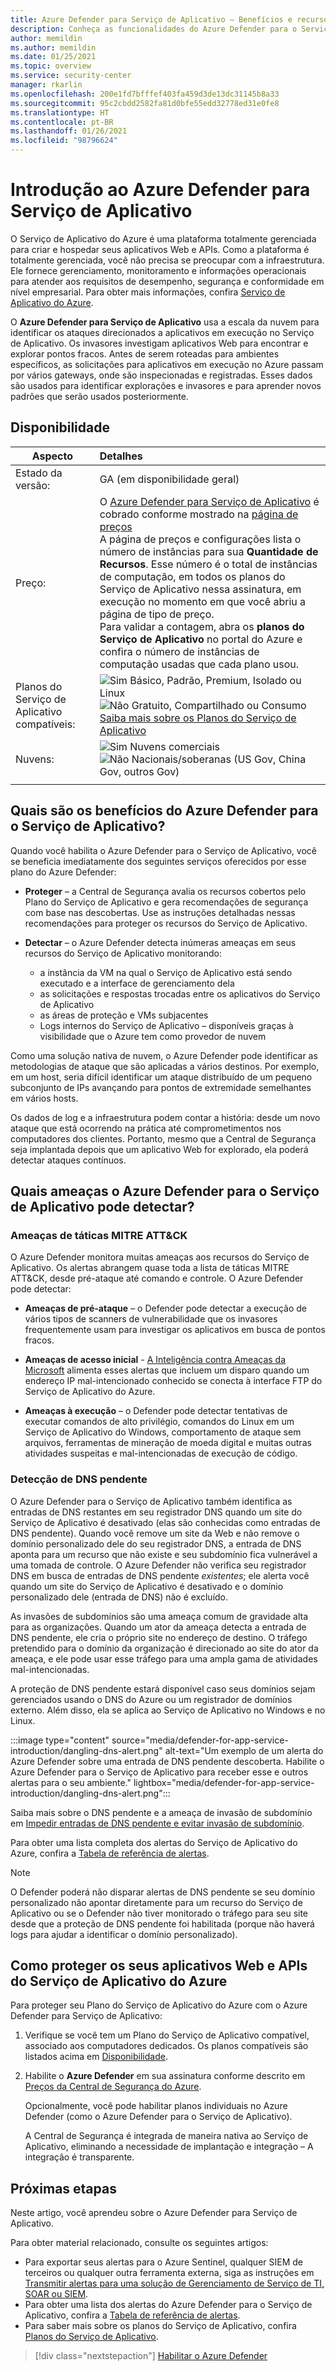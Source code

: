 ```yaml
---
title: Azure Defender para Serviço de Aplicativo – Benefícios e recursos
description: Conheça as funcionalidades do Azure Defender para o Serviço de Aplicativo e saiba como habilitá-lo em sua assinatura
author: memildin
ms.author: memildin
ms.date: 01/25/2021
ms.topic: overview
ms.service: security-center
manager: rkarlin
ms.openlocfilehash: 200e1fd7bfffef403fa459d3de13dc31145b8a33
ms.sourcegitcommit: 95c2cbdd2582fa81d0bfe55edd32778ed31e0fe8
ms.translationtype: HT
ms.contentlocale: pt-BR
ms.lasthandoff: 01/26/2021
ms.locfileid: "98796624"
---
```

# <a name="introduction-to-azure-defender-for-app-service"></a>Introdução ao Azure Defender para Serviço de Aplicativo

O Serviço de Aplicativo do Azure é uma plataforma totalmente gerenciada para criar e hospedar seus aplicativos Web e APIs. Como a plataforma é totalmente gerenciada, você não precisa se preocupar com a infraestrutura. Ele fornece gerenciamento, monitoramento e informações operacionais para atender aos requisitos de desempenho, segurança e conformidade em nível empresarial. Para obter mais informações, confira [Serviço de Aplicativo do Azure](https://azure.microsoft.com/services/app-service/).

O **Azure Defender para Serviço de Aplicativo** usa a escala da nuvem para identificar os ataques direcionados a aplicativos em execução no Serviço de Aplicativo. Os invasores investigam aplicativos Web para encontrar e explorar pontos fracos. Antes de serem roteadas para ambientes específicos, as solicitações para aplicativos em execução no Azure passam por vários gateways, onde são inspecionadas e registradas. Esses dados são usados para identificar explorações e invasores e para aprender novos padrões que serão usados posteriormente.


## <a name="availability"></a>Disponibilidade

|Aspecto|Detalhes|
|----|:----|
|Estado da versão:|GA (em disponibilidade geral)|
|Preço:|O [Azure Defender para Serviço de Aplicativo](azure-defender.md) é cobrado conforme mostrado na [página de preços](security-center-pricing.md)<br>A página de preços e configurações lista o número de instâncias para sua **Quantidade de Recursos**. Esse número é o total de instâncias de computação, em todos os planos do Serviço de Aplicativo nessa assinatura, em execução no momento em que você abriu a página de tipo de preço.<br>Para validar a contagem, abra os **planos do Serviço de Aplicativo** no portal do Azure e confira o número de instâncias de computação usadas que cada plano usou.|
|Planos do Serviço de Aplicativo compatíveis:|![Sim](./media/icons/yes-icon.png) Básico, Padrão, Premium, Isolado ou Linux<br>![Não](./media/icons/no-icon.png) Gratuito, Compartilhado ou Consumo<br>[Saiba mais sobre os Planos do Serviço de Aplicativo](https://azure.microsoft.com/pricing/details/app-service/plans/)|
|Nuvens:|![Sim](./media/icons/yes-icon.png) Nuvens comerciais<br>![Não](./media/icons/no-icon.png) Nacionais/soberanas (US Gov, China Gov, outros Gov)|
|||

## <a name="what-are-the-benefits-of-azure-defender-for-app-service"></a>Quais são os benefícios do Azure Defender para o Serviço de Aplicativo?

Quando você habilita o Azure Defender para o Serviço de Aplicativo, você se beneficia imediatamente dos seguintes serviços oferecidos por esse plano do Azure Defender:

- **Proteger** – a Central de Segurança avalia os recursos cobertos pelo Plano do Serviço de Aplicativo e gera recomendações de segurança com base nas descobertas. Use as instruções detalhadas nessas recomendações para proteger os recursos do Serviço de Aplicativo.

- **Detectar** – o Azure Defender detecta inúmeras ameaças em seus recursos do Serviço de Aplicativo monitorando:
    - a instância da VM na qual o Serviço de Aplicativo está sendo executado e a interface de gerenciamento dela
    - as solicitações e respostas trocadas entre os aplicativos do Serviço de Aplicativo
    - as áreas de proteção e VMs subjacentes
    - Logs internos do Serviço de Aplicativo – disponíveis graças à visibilidade que o Azure tem como provedor de nuvem

Como uma solução nativa de nuvem, o Azure Defender pode identificar as metodologias de ataque que são aplicadas a vários destinos. Por exemplo, em um host, seria difícil identificar um ataque distribuído de um pequeno subconjunto de IPs avançando para pontos de extremidade semelhantes em vários hosts.

Os dados de log e a infraestrutura podem contar a história: desde um novo ataque que está ocorrendo na prática até comprometimentos nos computadores dos clientes. Portanto, mesmo que a Central de Segurança seja implantada depois que um aplicativo Web for explorado, ela poderá detectar ataques contínuos.


## <a name="what-threats-can-azure-defender-for-app-service-detect"></a>Quais ameaças o Azure Defender para o Serviço de Aplicativo pode detectar?

### <a name="threats-by-mitre-attck-tactics"></a>Ameaças de táticas MITRE ATT&CK

O Azure Defender monitora muitas ameaças aos recursos do Serviço de Aplicativo. Os alertas abrangem quase toda a lista de táticas MITRE ATT&CK, desde pré-ataque até comando e controle. O Azure Defender pode detectar:

- **Ameaças de pré-ataque** – o Defender pode detectar a execução de vários tipos de scanners de vulnerabilidade que os invasores frequentemente usam para investigar os aplicativos em busca de pontos fracos.

- **Ameaças de acesso inicial** - [A Inteligência contra Ameaças da Microsoft](https://go.microsoft.com/fwlink/?linkid=2128684) alimenta esses alertas que incluem um disparo quando um endereço IP mal-intencionado conhecido se conecta à interface FTP do Serviço de Aplicativo do Azure.

- **Ameaças à execução** – o Defender pode detectar tentativas de executar comandos de alto privilégio, comandos do Linux em um Serviço de Aplicativo do Windows, comportamento de ataque sem arquivos, ferramentas de mineração de moeda digital e muitas outras atividades suspeitas e mal-intencionadas de execução de código.

### <a name="dangling-dns-detection"></a>Detecção de DNS pendente

O Azure Defender para o Serviço de Aplicativo também identifica as entradas de DNS restantes em seu registrador DNS quando um site do Serviço de Aplicativo é desativado (elas são conhecidas como entradas de DNS pendente). Quando você remove um site da Web e não remove o domínio personalizado dele do seu registrador DNS, a entrada de DNS aponta para um recurso que não existe e seu subdomínio fica vulnerável a uma tomada de controle. O Azure Defender não verifica seu registrador DNS em busca de entradas de DNS pendente *existentes*; ele alerta você quando um site do Serviço de Aplicativo é desativado e o domínio personalizado dele (entrada de DNS) não é excluído.

As invasões de subdomínios são uma ameaça comum de gravidade alta para as organizações. Quando um ator da ameaça detecta a entrada de DNS pendente, ele cria o próprio site no endereço de destino. O tráfego pretendido para o domínio da organização é direcionado ao site do ator da ameaça, e ele pode usar esse tráfego para uma ampla gama de atividades mal-intencionadas.

A proteção de DNS pendente estará disponível caso seus domínios sejam gerenciados usando o DNS do Azure ou um registrador de domínios externo. Além disso, ela se aplica ao Serviço de Aplicativo no Windows e no Linux.

:::image type="content" source="media/defender-for-app-service-introduction/dangling-dns-alert.png" alt-text="Um exemplo de um alerta do Azure Defender sobre uma entrada de DNS pendente descoberta. Habilite o Azure Defender para o Serviço de Aplicativo para receber esse e outros alertas para o seu ambiente." lightbox="media/defender-for-app-service-introduction/dangling-dns-alert.png":::

Saiba mais sobre o DNS pendente e a ameaça de invasão de subdomínio em [Impedir entradas de DNS pendente e evitar invasão de subdomínio](../security/fundamentals/subdomain-takeover.md).

Para obter uma lista completa dos alertas do Serviço de Aplicativo do Azure, confira a [Tabela de referência de alertas](alerts-reference.md#alerts-azureappserv).

> [!NOTE]
> O Defender poderá não disparar alertas de DNS pendente se seu domínio personalizado não apontar diretamente para um recurso do Serviço de Aplicativo ou se o Defender não tiver monitorado o tráfego para seu site desde que a proteção de DNS pendente foi habilitada (porque não haverá logs para ajudar a identificar o domínio personalizado).

## <a name="how-to-protect-your-azure-app-service-web-apps-and-apis"></a>Como proteger os seus aplicativos Web e APIs do Serviço de Aplicativo do Azure

Para proteger seu Plano do Serviço de Aplicativo do Azure com o Azure Defender para Serviço de Aplicativo:

1. Verifique se você tem um Plano do Serviço de Aplicativo compatível, associado aos computadores dedicados. Os planos compatíveis são listados acima em [Disponibilidade](#availability).

2. Habilite o **Azure Defender** em sua assinatura conforme descrito em [Preços da Central de Segurança do Azure](security-center-pricing.md).

    Opcionalmente, você pode habilitar planos individuais no Azure Defender (como o Azure Defender para o Serviço de Aplicativo).

    A Central de Segurança é integrada de maneira nativa ao Serviço de Aplicativo, eliminando a necessidade de implantação e integração – A integração é transparente.


## <a name="next-steps"></a>Próximas etapas

Neste artigo, você aprendeu sobre o Azure Defender para Serviço de Aplicativo. 

Para obter material relacionado, consulte os seguintes artigos: 

- Para exportar seus alertas para o Azure Sentinel, qualquer SIEM de terceiros ou qualquer outra ferramenta externa, siga as instruções em [Transmitir alertas para uma solução de Gerenciamento de Serviço de TI, SOAR ou SIEM](export-to-siem.md).
- Para obter uma lista dos alertas do Azure Defender para o Serviço de Aplicativo, confira a [Tabela de referência de alertas](alerts-reference.md#alerts-azureappserv).
- Para saber mais sobre os planos do Serviço de Aplicativo, confira [Planos do Serviço de Aplicativo](https://azure.microsoft.com/pricing/details/app-service/plans/).
> [!div class="nextstepaction"]
> [Habilitar o Azure Defender](security-center-pricing.md#enable-azure-defender)